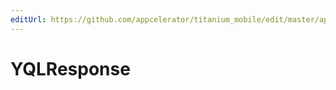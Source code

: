 ```yaml
---
editUrl: https://github.com/appcelerator/titanium_mobile/edit/master/apidoc/Titanium/Yahoo/Yahoo.yml
---
```

# YQLResponse

<TypeHeader/>

<ApiDocs/>
